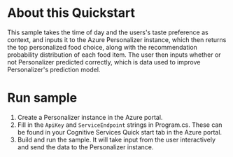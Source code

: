 # About this Quickstart
This sample takes the time of day and the users's taste preference as context, and inputs it to the Azure Personalizer instance, which then returns the top personalized food choice, along with the recommendation probability distribution of each food item.
The user then inputs whether or not Personalizer predicted correctly, which is data used to improve Personalizer's prediction model.

# Run sample
1. Create a Personalizer instance in the Azure portal.
2. Fill in the `ApiKey` and `ServiceEndpoint` strings in Program.cs. These can be found in your Cognitive Services Quick start tab in the Azure portal.
3. Build and run the sample. It will take input from the user interactively and send the data to the Personalizer instance.